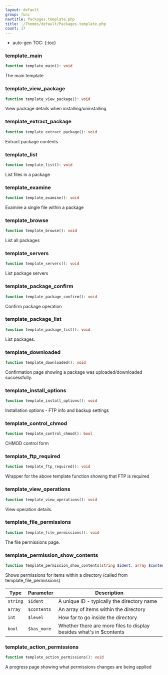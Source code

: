 ```yaml
---
layout: default
group: func
navtitle: Packages.template.php
title: ./Themes/default/Packages.template.php
count: 17
---
```

* auto-gen TOC:
{:toc}
### template_main

```php
function template_main(): void
```
The main template



### template_view_package

```php
function template_view_package(): void
```
View package details when installing/uninstalling



### template_extract_package

```php
function template_extract_package(): void
```
Extract package contents



### template_list

```php
function template_list(): void
```
List files in a package



### template_examine

```php
function template_examine(): void
```
Examine a single file within a package



### template_browse

```php
function template_browse(): void
```
List all packages



### template_servers

```php
function template_servers(): void
```
List package servers



### template_package_confirm

```php
function template_package_confirm(): void
```
Confirm package operation



### template_package_list

```php
function template_package_list(): void
```
List packages.



### template_downloaded

```php
function template_downloaded(): void
```
Confirmation page showing a package was uploaded/downloaded successfully.



### template_install_options

```php
function template_install_options(): void
```
Installation options - FTP info and backup settings



### template_control_chmod

```php
function template_control_chmod(): bool
```
CHMOD control form



### template_ftp_required

```php
function template_ftp_required(): void
```
Wrapper for the above template function showing that FTP is required



### template_view_operations

```php
function template_view_operations(): void
```
View operation details.



### template_file_permissions

```php
function template_file_permissions(): void
```
The file permissions page.



### template_permission_show_contents

```php
function template_permission_show_contents(string $ident, array $contents, int $level, bool $has_more = false): void
```
Shows permissions for items within a directory (called from template_file_permissions)



Type|Parameter|Description
---|---|---
`string`|`$ident`|A unique ID - typically the directory name
`array`|`$contents`|An array of items within the directory
`int`|`$level`|How far to go inside the directory
`bool`|`$has_more`|Whether there are more files to display besides what's in $contents

### template_action_permissions

```php
function template_action_permissions(): void
```
A progress page showing what permissions changes are being applied



